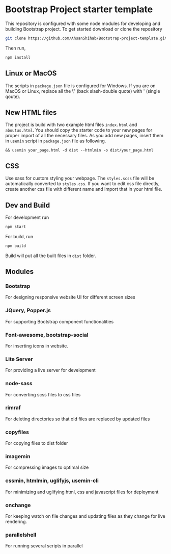 # Bootstrap Project starter template

This repository is configured with some node modules for developing and building Bootstrap project. To get started download or clone the repository

```bash
git clone https://github.com/AhsanShihab/Bootstrap-project-template.git
```

Then run,

```bash
npm install
```

## Linux or MacOS
The scripts in `package.json` file is configured for Windows. If you are on MacOS or Linux, replace all the \\" (back slash-double quote) with \' (single qoute).

## New HTML files
The project is build with two example html files `index.html` and `aboutus.html`. You should copy the starter code to your new pages for proper import of all the necessary files. As you add new pages, insert them in `usemin` script in `package.json` file as following.

```
&& usemin your_page.html -d dist --htmlmin -o dist/your_page.html
```

## CSS
Use sass for custom styling your webpage. The `styles.scss` file will be automatically converted to `styles.css`. If you want to edit css file directly, create another css file with different name and import that in your html file.

## Dev and Build

For development run
```bash
npm start
```

For build, run

```bash
npm build
```

Build will put all the built files in `dist` folder.


## Modules
### Bootstrap
For designing responsive website UI for different screen sizes

### JQuery, Popper.js
For supporting Bootstrap component functionalities

### Font-awesome, bootstrap-social
For inserting icons in website.

### Lite Server
For providing a live server for development

### node-sass
For converting scss files to css files

### rimraf
For deleting directories so that old files are replaced by updated files

### copyfiles
For copying files to dist folder

### imagemin
For compressing images to optimal size

### cssmin, htmlmin, uglifyjs, usemin-cli
For minimizing and uglifying html, css and javascript files for deployment

### onchange
For keeping watch on file changes and updating files as they change for live rendering.

### parallelshell
For running several scripts in parallel
